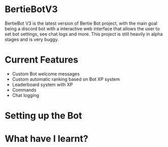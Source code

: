 # BertieBotV3
BertieBot V3 is the latest version of Bertie Bot project, with the main goal being a discord bot with a interactive web interface that allows the user to set bot settings, see chat logs and more. This project is still heavily in alpha stages and is very buggy.

# Current Features
- Custom Bot welcome messages
- Custom automatic ranking based on Bot XP system
- Leaderboard system with XP
- Commands
- Chat logging

# Setting up the Bot

# What have I learnt?
